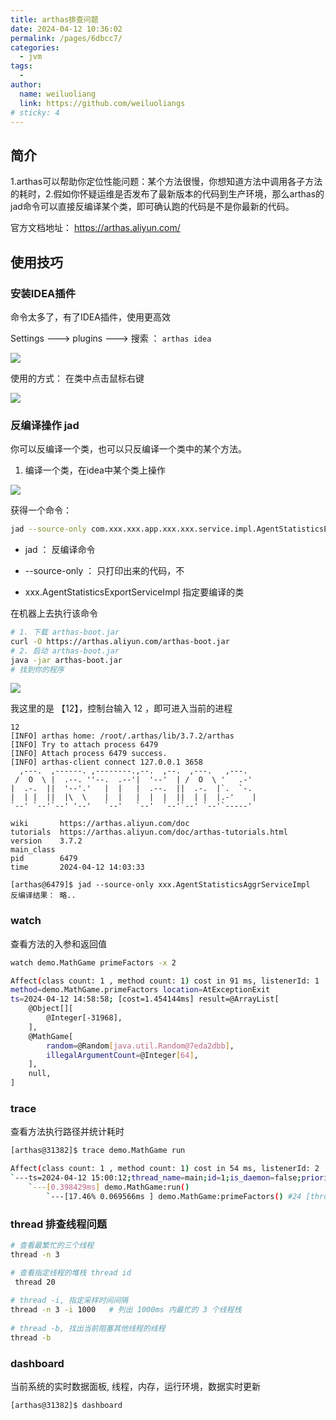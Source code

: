 ```yaml
---
title: arthas排查问题
date: 2024-04-12 10:36:02
permalink: /pages/6dbcc7/
categories:
  - jvm
tags:
  - 
author: 
  name: weiluoliang
  link: https://github.com/weiluoliangs
# sticky: 4
---
```






## 简介

1.arthas可以帮助你定位性能问题：某个方法很慢，你想知道方法中调用各子方法的耗时，2.假如你怀疑运维是否发布了最新版本的代码到生产环境，那么arthas的jad命令可以直接反编译某个类，即可确认跑的代码是不是你最新的代码。

官方文档地址： https://arthas.aliyun.com/ 

<!-- more -->

## 使用技巧

### 安装IDEA插件

命令太多了，有了IDEA插件，使用更高效

Settings --->  plugins ---> 搜索 ： `arthas idea`

![](https://images.luoliang.top/blog/20240412105806.png)



使用的方式： 在类中点击鼠标右键

![](https://images.luoliang.top/blog/20240412105923.png)



### 反编译操作  jad 

你可以反编译一个类，也可以只反编译一个类中的某个方法。

1. 编译一个类，在idea中某个类上操作

![](https://images.luoliang.top/blog/20240412110410.png)

获得一个命令： 

```sh
jad --source-only com.xxx.xxx.app.xxx.xxx.service.impl.AgentStatisticsExportServiceImpl 
```

- jad ： 反编译命令

- --source-only ： 只打印出来的代码，不

- xxx.AgentStatisticsExportServiceImpl   指定要编译的类  

在机器上去执行该命令

```sh
# 1. 下载 arthas-boot.jar
curl -O https://arthas.aliyun.com/arthas-boot.jar
# 2. 启动 arthas-boot.jar
java -jar arthas-boot.jar
# 找到你的程序 
```

![](https://images.luoliang.top/blog/20240412140128.png)

我这里的是 【12】，控制台输入 12 ，即可进入当前的进程

```
12
[INFO] arthas home: /root/.arthas/lib/3.7.2/arthas
[INFO] Try to attach process 6479
[INFO] Attach process 6479 success.
[INFO] arthas-client connect 127.0.0.1 3658
  ,---.  ,------. ,--------.,--.  ,--.  ,---.   ,---.                           
 /  O  \ |  .--. ''--.  .--'|  '--'  | /  O  \ '   .-'                          
|  .-.  ||  '--'.'   |  |   |  .--.  ||  .-.  |`.  `-.                          
|  | |  ||  |\  \    |  |   |  |  |  ||  | |  |.-'    |                         
`--' `--'`--' '--'   `--'   `--'  `--'`--' `--'`-----'                          

wiki       https://arthas.aliyun.com/doc                                        
tutorials  https://arthas.aliyun.com/doc/arthas-tutorials.html                  
version    3.7.2                                                                
main_class                                                                      
pid        6479                                                                 
time       2024-04-12 14:03:33                                                  

[arthas@6479]$ jad --source-only xxx.AgentStatisticsAggrServiceImpl 
反编译结果： 略..
```



### watch 

 查看方法的入参和返回值

```sh
watch demo.MathGame primeFactors -x 2

Affect(class count: 1 , method count: 1) cost in 91 ms, listenerId: 1
method=demo.MathGame.primeFactors location=AtExceptionExit
ts=2024-04-12 14:58:58; [cost=1.454144ms] result=@ArrayList[
    @Object[][
        @Integer[-31968],
    ],
    @MathGame[
        random=@Random[java.util.Random@7eda2dbb],
        illegalArgumentCount=@Integer[64],
    ],
    null,
]
```



### trace

查看方法执行路径并统计耗时

```sh
[arthas@31382]$ trace demo.MathGame run

Affect(class count: 1 , method count: 1) cost in 54 ms, listenerId: 2
`---ts=2024-04-12 15:00:12;thread_name=main;id=1;is_daemon=false;priority=5;TCCL=sun.misc.Launcher$AppClassLoader@70dea4e
    `---[0.398429ms] demo.MathGame:run()
        `---[17.46% 0.069566ms ] demo.MathGame:primeFactors() #24 [throws Exception]

```



### thread 排查线程问题

```sh
# 查看最繁忙的三个线程 
thread -n 3 

# 查看指定线程的堆栈 thread id 
 thread 20  
 
# thread -i, 指定采样时间间隔
thread -n 3 -i 1000   # 列出 1000ms 内最忙的 3 个线程栈
 
# thread -b, 找出当前阻塞其他线程的线程
thread -b 
```



### dashboard 

当前系统的实时数据面板, 线程，内存，运行环境，数据实时更新

```
[arthas@31382]$ dashboard  
```

